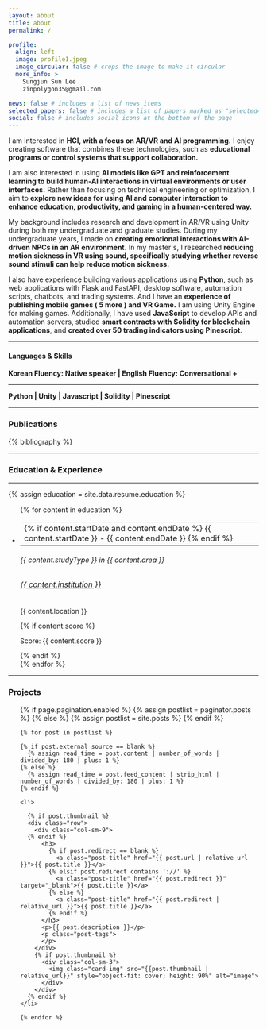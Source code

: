 ```yaml
---
layout: about
title: about
permalink: /

profile:
  align: left
  image: profile1.jpeg
  image_circular: false # crops the image to make it circular
  more_info: >
    Sungjun Sun Lee
    zinpolygon35@gmail.com

news: false # includes a list of news items
selected_papers: false # includes a list of papers marked as "selected={true}"
social: false # includes social icons at the bottom of the page
---
```


I am interested in <b>HCI, with a focus on AR/VR and AI programming.</b> I enjoy creating software that combines these technologies, such as <b>educational programs or control systems that support collaboration.</b>

I am also interested in using <b>AI models like GPT and reinforcement learning to build human-AI interactions in virtual environments or user interfaces.</b> Rather than focusing on technical engineering or optimization, I aim to <b>explore new ideas for using AI and computer interaction to enhance education, productivity, and gaming in a human-centered way.</b>

My background includes research and development in AR/VR using Unity during both my undergraduate and graduate studies. During my undergraduate years, I made on <b>creating emotional interactions with AI-driven NPCs in an AR environment.</b> In my master's, I researched <b>reducing motion sickness in VR using sound, specifically studying whether reverse sound stimuli can help reduce motion sickness.</b>

I also have experience building various applications using <b>Python</b>, such as web applications with Flask and FastAPI, desktop software, automation scripts, chatbots, and trading systems. And I have an <b>experience of publishing mobile games ( 5 more ) and VR Game.</b> I am using Unity Engine for making games. Additionally, I have used <b>JavaScript</b> to develop APIs and automation servers, studied <b>smart contracts with Solidity for blockchain applications</b>, and <b>created over 50 trading indicators using Pinescript</b>.

<div class="clearfix"></div>

---

#### Languages & Skills

<b>Korean Fluency: Native speaker   |   English Fluency: Conversational +</b>

---

<b>Python   |   Unity   |   Javascript  |   Solidity   |   Pinescript </b>

---

### Publications

<div class="publications">

{% bibliography %}

</div>

<div class="clearfix"></div>

---

### Education & Experience

---

<div class="education"></div>

<div class="education-section">
  {% assign education = site.data.resume.education %}
  <ul class="card-text font-weight-light list-group list-group-flush">
    {% for content in education %}
      <li class="list-group-item">
        <div class="row">
          <div class="col-xs-2 col-sm-2 col-md-2 text-center date-column">
            <table class="table-cv">
              <tbody>
                <tr>
                  <td>
                    {% if content.startDate and content.endDate %}
                      <span class="badge font-weight-bold danger-color-dark text-uppercase align-middle" style="min-width: 75px">
                        {{ content.startDate }} - {{ content.endDate }}
                      </span>
                    {% endif %}
                  </td>
                </tr>
              </tbody>
            </table>
          </div>
          <div class="col-xs-10 col-sm-10 col-md-10 mt-2 mt-md-0">
            <h6 class="title font-weight-bold ml-1 ml-md-4">{{ content.studyType }} in {{ content.area }}</h6>
            <h6 class="ml-1 ml-md-4" style="font-size: 0.95rem">
              <a href="{{ content.url }}" target="_blank">{{ content.institution }}</a>
            </h6>
            <p class="ml-1 ml-md-4" style="font-size: 0.85rem">{{ content.location }}</p>
            {% if content.score %}
              <p class="ml-1 ml-md-4" style="font-size: 0.85rem">Score: {{ content.score }}</p>
            {% endif %}
          </div>
        </div>
      </li>
    {% endfor %}
  </ul>
</div>

<div class="clearfix"></div>

---

### Projects

<div class="post">

  <ul class="post-list">
    {% if page.pagination.enabled %}
      {% assign postlist = paginator.posts %}
    {% else %}
      {% assign postlist = site.posts %}
    {% endif %}
    
    {% for post in postlist %}

    {% if post.external_source == blank %}
      {% assign read_time = post.content | number_of_words | divided_by: 180 | plus: 1 %}
    {% else %}
      {% assign read_time = post.feed_content | strip_html | number_of_words | divided_by: 180 | plus: 1 %}
    {% endif %}

    <li>

      {% if post.thumbnail %}
      <div class="row">
        <div class="col-sm-9">
      {% endif %}
          <h3>
            {% if post.redirect == blank %}
              <a class="post-title" href="{{ post.url | relative_url }}">{{ post.title }}</a>
            {% elsif post.redirect contains '://' %}
              <a class="post-title" href="{{ post.redirect }}" target="_blank">{{ post.title }}</a>
            {% else %}
              <a class="post-title" href="{{ post.redirect | relative_url }}">{{ post.title }}</a>
            {% endif %}
          </h3>
          <p>{{ post.description }}</p>
          <p class="post-tags">
          </p>
        </div>
        {% if post.thumbnail %}
          <div class="col-sm-3">
            <img class="card-img" src="{{post.thumbnail | relative_url}}" style="object-fit: cover; height: 90%" alt="image">
          </div>
        </div>
      {% endif %}
    </li>

    {% endfor %}

  </ul>

</div>
<div class="clearfix"></div>
